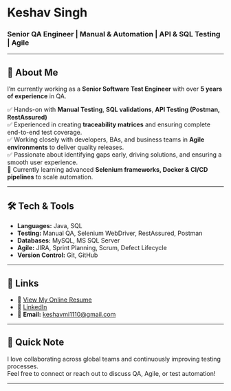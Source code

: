 # Keshav Singh

### Senior QA Engineer | Manual & Automation | API & SQL Testing | Agile

---

## 👋 About Me
I’m currently working as a **Senior Software Test Engineer** with over **5 years of experience** in QA.

✅ Hands-on with **Manual Testing**, **SQL validations**, **API Testing (Postman, RestAssured)**  
✅ Experienced in creating **traceability matrices** and ensuring complete end-to-end test coverage.  
✅ Working closely with developers, BAs, and business teams in **Agile environments** to deliver quality releases.  
✅ Passionate about identifying gaps early, driving solutions, and ensuring a smooth user experience.  
🌱 Currently learning advanced **Selenium frameworks, Docker & CI/CD pipelines** to scale automation.

---

## 🛠 Tech & Tools
- **Languages:** Java, SQL
- **Testing:** Manual QA, Selenium WebDriver, RestAssured, Postman
- **Databases:** MySQL, MS SQL Server
- **Agile:** JIRA, Sprint Planning, Scrum, Defect Lifecycle
- **Version Control:** Git, GitHub

---

## 🔗 Links
- 📄 [View My Online Resume](https://neokps.github.io/KeshavSingh_Resume/)
- 💼 [LinkedIn]([https://linkedin.com](https://www.linkedin.com/in/keshav-singh-525004159/)) 
- 📧 **Email:** keshavmi1110@gmail.com

---

## 🚀 Quick Note
I love collaborating across global teams and continuously improving testing processes.  
Feel free to connect or reach out to discuss QA, Agile, or test automation!

---
